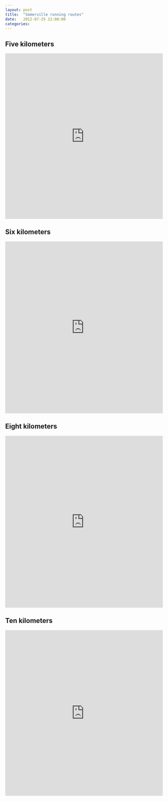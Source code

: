 ```yaml
---
layout: post
title:  "Somerville running routes"
date:   2012-07-25 12:00:00
categories:
---
```


## Five kilometers

<iframe id="mapmyfitness_route" src="http://snippets.mapmycdn.com/routes/view/embedded/241515889?width=620&amp;amp;height=400&amp;amp;elevation=true&amp;amp;line_color=E6634428&amp;amp;rgbhex=284463&amp;amp;distance_markers=1&amp;amp;unit_type=metric&amp;amp;map_mode=ROADMAP&amp;amp;last_updated=2013-07-07T17:59:24-05:00" height="530px" width="100%" frameborder="0"> </iframe>

## Six kilometers

<iframe id="mapmyfitness_route" src="http://snippets.mapmycdn.com/routes/view/embedded/241519365?width=620&amp;height=400&amp;elevation=true&amp;line_color=E6634428&amp;rgbhex=284463&amp;distance_markers=1&amp;unit_type=metric&amp;map_mode=ROADMAP&amp;last_updated=2013-07-07T18:04:28-05:00" height="550px" width="100%" frameborder="0"> </iframe>

## Eight kilometers

<iframe id="mapmyfitness_route" src="http://snippets.mapmycdn.com/routes/view/embedded/241524147?width=620&amp;height=400&amp;elevation=true&amp;line_color=E6634428&amp;rgbhex=284463&amp;distance_markers=1&amp;unit_type=metric&amp;map_mode=ROADMAP&amp;last_updated=2013-07-07T18:07:48-05:00" height="550px" width="100%" frameborder="0"> </iframe>

## Ten kilometers

<iframe id="mapmyfitness_route" src="http://snippets.mapmycdn.com/routes/view/embedded/241525587?width=620&amp;height=400&amp;elevation=true&amp;line_color=E6634428&amp;rgbhex=284463&amp;distance_markers=1&amp;unit_type=metric&amp;map_mode=ROADMAP&amp;last_updated=2013-07-07T18:10:59-05:00" height="530px" width="100%" frameborder="0"> </iframe>
